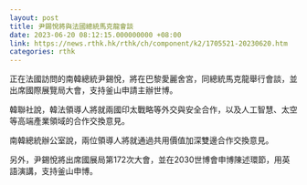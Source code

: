 ```yaml
---
layout: post
title: 尹錫悅將與法國總統馬克龍會談
date: 2023-06-20 08:12:15.000000000 +08:00
link: https://news.rthk.hk/rthk/ch/component/k2/1705521-20230620.htm
categories: rthk
---
```


正在法國訪問的南韓總統尹錫悅，將在巴黎愛麗舍宮，同總統馬克龍舉行會談，並出席國際展覽局大會，支持釜山申請主辦世博。

韓聯社說，韓法領導人將就兩國印太戰略等外交與安全合作，以及人工智慧、太空等高端產業領域的合作交換意見。

南韓總統辦公室說，兩位領導人將就通過共用價值加深雙邊合作交換意見。
 
另外，尹錫悅將出席國展局第172次大會，並在2030世博會申博陳述環節，用英語演講，支持釜山申博。
